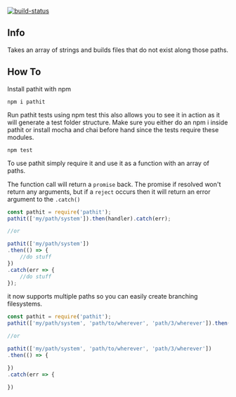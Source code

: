 [![build-status](https://pipelines-badges-service.useast.staging.atlassian.io/badge/atlassian/confluence-web-components.svg)](https://bitbucket.org/dhershman/pathit/addon/pipelines/home)

## Info
Takes an array of strings and builds files that do not exist along those paths.

## How To

Install pathit with npm
```
npm i pathit
```

Run pathit tests using npm test this also allows you to see it in action as it will generate a test folder structure.
Make sure you either do an npm i inside pathit or install mocha and chai before hand since the tests require these modules.
```
npm test
```

To use pathit simply require it and use it as a function with an array of paths.

The function call will return a `promise` back. The promise if resolved won't return any arguments, but if a `reject` occurs then it will return an error argument to the `.catch()`

```js
const pathit = require('pathit');
pathit(['my/path/system']).then(handler).catch(err);

//or

pathit(['my/path/system'])
.then(() => {
	//do stuff
})
.catch(err => {
	//do stuff
});
```

it now supports multiple paths so you can easily create branching filesystems.
```js
const pathit = require('pathit');
pathit(['my/path/system', 'path/to/wherever', 'path/3/wherever']).then(handler).catch(err);

//or

pathit(['my/path/system', 'path/to/wherever', 'path/3/wherever'])
.then(() => {

})
.catch(err => {

})
```